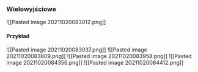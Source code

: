### Wielowyjściowe
![[Pasted image 20211020083012.png]]

#### Przykład
![[Pasted image 20211020083037.png]]
![[Pasted image 20211020083809.png]]
![[Pasted image 20211020083958.png]]
![[Pasted image 20211020084356.png]]
![[Pasted image 20211020084412.png]]
